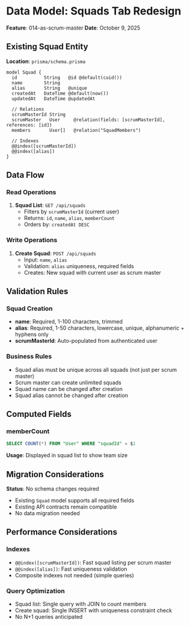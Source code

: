 # Data Model: Squads Tab Redesign

**Feature**: 014-as-scrum-master
**Date**: October 9, 2025

## Existing Squad Entity

**Location**: `prisma/schema.prisma`

```prisma
model Squad {
  id          String   @id @default(cuid())
  name        String
  alias       String   @unique
  createdAt   DateTime @default(now())
  updatedAt   DateTime @updatedAt

  // Relations
  scrumMasterId String
  scrumMaster   User     @relation(fields: [scrumMasterId], references: [id])
  members       User[]   @relation("SquadMembers")

  // Indexes
  @@index([scrumMasterId])
  @@index([alias])
}
```

## Data Flow

### Read Operations
1. **Squad List**: `GET /api/squads`
   - Filters by `scrumMasterId` (current user)
   - Returns: `id`, `name`, `alias`, `memberCount`
   - Orders by: `createdAt DESC`

### Write Operations
1. **Create Squad**: `POST /api/squads`
   - Input: `name`, `alias`
   - Validation: `alias` uniqueness, required fields
   - Creates: New squad with current user as scrum master

## Validation Rules

### Squad Creation
- **name**: Required, 1-100 characters, trimmed
- **alias**: Required, 1-50 characters, lowercase, unique, alphanumeric + hyphens only
- **scrumMasterId**: Auto-populated from authenticated user

### Business Rules
- Squad alias must be unique across all squads (not just per scrum master)
- Scrum master can create unlimited squads
- Squad name can be changed after creation
- Squad alias cannot be changed after creation

## Computed Fields

### memberCount
```sql
SELECT COUNT(*) FROM "User" WHERE "squadId" = $1
```

**Usage**: Displayed in squad list to show team size

## Migration Considerations

**Status**: No schema changes required
- Existing `Squad` model supports all required fields
- Existing API contracts remain compatible
- No data migration needed

## Performance Considerations

### Indexes
- `@@index([scrumMasterId])`: Fast squad listing per scrum master
- `@@index([alias])`: Fast uniqueness validation
- Composite indexes not needed (simple queries)

### Query Optimization
- Squad list: Single query with JOIN to count members
- Create squad: Single INSERT with uniqueness constraint check
- No N+1 queries anticipated